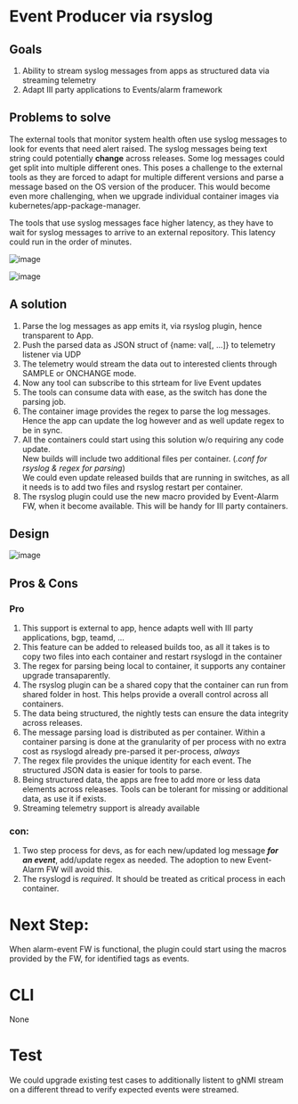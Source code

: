 # Event Producer via rsyslog

## Goals
1. Ability to stream syslog messages from apps as structured data via streaming telemetry
2. Adapt III party applications to Events/alarm framework

## Problems to solve
The external tools that monitor system health often use syslog messages to look for events that need alert raised.
The syslog messages being text string could potentially **change** across releases. Some log messages could get split into multiple different ones.
This poses a challenge to the external tools as they are forced to adapt for multiple different versions and parse a message based on the OS version of the producer.
This would become even more challenging, when we upgrade individual container images via kubernetes/app-package-manager.

The tools that use syslog messages face higher latency, as they have to wait for syslog messages to arrive to an external repository. 
This latency could run in the order of minutes.


![image](https://user-images.githubusercontent.com/47282725/156947460-66d08b3d-c981-4413-b0d5-232643dfba01.png)


![image](https://user-images.githubusercontent.com/47282725/157342842-20a572e7-4d47-4ef8-8e88-c0929a8640c8.png)



## A solution
1. Parse the log messages as app emits it, via rsyslog plugin, hence transparent to App.
2. Push the parsed data as JSON struct of {name: val[, ...]} to telemetry listener via UDP
3. The telemetry would stream the data out to interested clients through SAMPLE or ONCHANGE mode.
4. Now any tool can subscribe to this strteam for live Event updates
5. The tools can consume data with ease, as the switch has done the parsing job.
6. The container image provides the regex to parse the log messages. Hence the app can update the log however and as well update regex to be in sync.
7. All the containers could start using this solution w/o requiring any code update.</br>
   New builds will include two additional files per container. (*.conf for rsyslog & regex for parsing*)</br>
   We could even update released builds that are running in switches, as all it needs is to add two files and rsyslog restart per container.
8. The rsyslog plugin could use the new macro provided by Event-Alarm FW, when it become available. This will be handy for III party containers.

## Design

![image](https://user-images.githubusercontent.com/47282725/157343412-6c4a6519-c27b-459b-896b-7875d8f952b8.png)

## Pros & Cons

### Pro
1) This support is external to app, hence adapts well with III party applications, bgp, teamd, ... 
2) This feature can be added to released builds too, as all it takes is to copy two files into each container and restart rsyslogd in the container
3) The regex for parsing being local to container, it supports any container upgrade transaparently.
4) The rsyslog plugin can be a shared copy that the container can run from shared folder in host. This helps provide a overall control across all containers.
5) The data being structured, the nightly tests can ensure the data integrity across releases.
6) The message parsing load is distributed as per container. Within a container parsing is done at the granularity of per process with no extra cost as rsyslogd already pre-parsed it per-process, *always*
7) The regex file provides the unique identity for each event. The structured JSON data is easier for tools to parse.
8) Being structured data, the apps are free to add more or less data elements across releases. Tools can be tolerant for missing or additional data, as use it if exists.
9) Streaming telemetry support is already available

### con:
1) Two step process for devs, as for each new/updated log message ***for an event***, add/update regex as needed. The adoption to new Event-Alarm FW will avoid this.
2) The rsyslogd is *required*. It should be treated as critical process in each container.



# Next Step:
When alarm-event FW is functional, the plugin could start using the macros provided by the FW, for identified tags as events.


# CLI
None


# Test
We could upgrade existing test cases to additionally listent to gNMI stream on a different thread to verify expected events were streamed.

